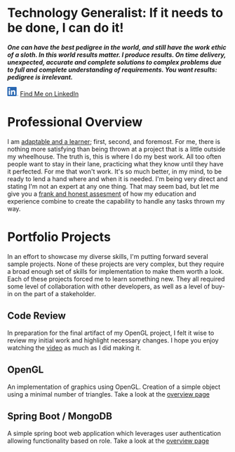 # Technology Generalist:  If it needs to be done, I can do it!

**_One can have the best pedigree in the world, and still have the work ethic of a sloth. In this world results matter. I produce results. On time delivery, unexpected, accurate and complete solutions to complex problems due to full and complete understanding of requirements. You want results: pedigree is irrelevant._**  

[<img src="/images/misc/LI-In-Bug.png" width="25px">](https://www.linkedin.com/in/m-p-spencer/) [Find Me on LinkedIn](https://www.linkedin.com/in/m-p-spencer/)

# Professional Overview
I am [adaptable and a learner](/ProjectNarratives/CliftonStrengths.pdf); first, second, and foremost. For me, there is nothing more satisfying than being thrown at a project that is a little outside my wheelhouse. The truth is, this is where I do my best work. All too often people want to stay in their lane, practicing what they know until they have it perfected. For me that won't work. It's so much better, in my mind, to be ready to lend a hand where and when it is needed. I'm being very direct and stating I'm not an expert at any one thing. That may seem bad, but let me give you a [frank and honest assesment](/selfAssesment.md) of how my education and experience combine to create the capability to handle any tasks thrown my way.

# Portfolio Projects
In an effort to showcase my diverse skills, I'm putting forward several sample projects. None of these projects are very complex, but they require a broad enough set of skills for implementation to make them worth a look. Each of these projects forced me to learn something new. They all required some level of collaboration with other developers, as well as a level of buy-in on the part of a stakeholder.

## Code Review
In preparation for the final artifact of my OpenGL project, I felt it wise to review my initial work and highlight necessary changes. I hope you enjoy watching the [video](/images/video/CodeReview.m4v) as much as I did making it.

## OpenGL
An implementation of graphics using OpenGL. Creation of a simple object using a minimal number of triangles. Take a look at the [overview page](/openGL.md)

## Spring Boot / MongoDB
A simple spring boot web application which leverages user authentication allowing functionality based on role. Take a look at the [overview page](/springBoot.md)

